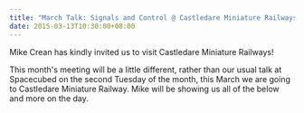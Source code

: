 ```yaml
---
title: "March Talk: Signals and Control @ Castledare Miniature Railways"
date: 2015-03-13T10:30:00+08:00
---
```


Mike Crean has kindly invited us to visit Castledare Miniature
Railways!
<!--more-->

This month's meeting will be a little different, rather than our usual
talk at Spacecubed on the second Tuesday of the month, this March we
are going to Castledare Miniature Railway. Mike will be showing us all
of the below and more on the day.
